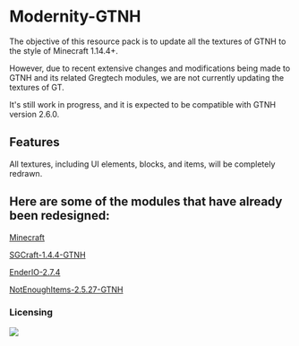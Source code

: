 # Modernity-GTNH

The objective of this resource pack is to update all the textures of GTNH to the style of Minecraft 1.14.4+.

However, due to recent extensive changes and modifications being made to GTNH and its related Gregtech modules, we are not currently updating the textures of GT.

It's still work in progress, and it is expected to be compatible with GTNH version 2.6.0.

## Features

All textures, including UI elements, blocks, and items, will be completely redrawn.


## Here are some of the modules that have already been redesigned:

[Minecraft](https://minecraft.net)

[SGCraft-1.4.4-GTNH](https://github.com/GTNewHorizons/SGCraft)

[EnderIO-2.7.4](https://github.com/GTNewHorizons/EnderIO)

[NotEnoughItems-2.5.27-GTNH](https://github.com/GTNewHorizons/NotEnoughItems)




### Licensing

 [![](https://img.shields.io/badge/License-CC%20BY--NC--SA%203.0-yellow.svg?style=flat-square)](https://creativecommons.org/licenses/by-nc-sa/3.0/)